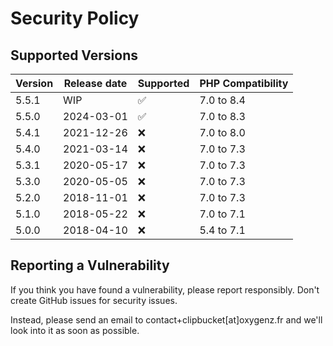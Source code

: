 # Security Policy

## Supported Versions

| Version | Release date | Supported          | PHP Compatibility |
|---------|--------------|--------------------|-------------------|
| 5.5.1   | WIP          | :white_check_mark: | 7.0 to 8.4        |
| 5.5.0   | 2024-03-01   | :white_check_mark: | 7.0 to 8.3        |
| 5.4.1   | 2021-12-26   | :x:                | 7.0 to 8.0        |
| 5.4.0   | 2021-03-14   | :x:                | 7.0 to 7.3        |
| 5.3.1   | 2020-05-17   | :x:                | 7.0 to 7.3        |
| 5.3.0   | 2020-05-05   | :x:                | 7.0 to 7.3        |
| 5.2.0   | 2018-11-01   | :x:                | 7.0 to 7.3        |
| 5.1.0   | 2018-05-22   | :x:                | 7.0 to 7.1        |
| 5.0.0   | 2018-04-10   | :x:                | 5.4 to 7.1        |

## Reporting a Vulnerability
If you think you have found a vulnerability, please report responsibly. 
Don't create GitHub issues for security issues. 

Instead, please send an email to contact+clipbucket[at]oxygenz.fr and we'll look into it as soon as possible.
